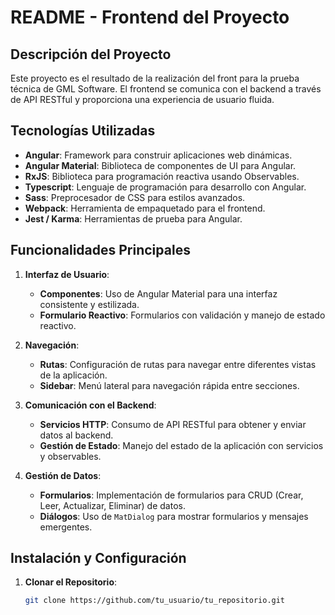 # README - Frontend del Proyecto

## Descripción del Proyecto

Este proyecto es el resultado de la realización del front para la prueba técnica de GML Software. El frontend se comunica con el backend a través de API RESTful y proporciona una experiencia de usuario fluida.

## Tecnologías Utilizadas

- **Angular**: Framework para construir aplicaciones web dinámicas.
- **Angular Material**: Biblioteca de componentes de UI para Angular.
- **RxJS**: Biblioteca para programación reactiva usando Observables.
- **Typescript**: Lenguaje de programación para desarrollo con Angular.
- **Sass**: Preprocesador de CSS para estilos avanzados.
- **Webpack**: Herramienta de empaquetado para el frontend.
- **Jest / Karma**: Herramientas de prueba para Angular.

## Funcionalidades Principales

1. **Interfaz de Usuario**:
   - **Componentes**: Uso de Angular Material para una interfaz consistente y estilizada.
   - **Formulario Reactivo**: Formularios con validación y manejo de estado reactivo.

2. **Navegación**:
   - **Rutas**: Configuración de rutas para navegar entre diferentes vistas de la aplicación.
   - **Sidebar**: Menú lateral para navegación rápida entre secciones.

3. **Comunicación con el Backend**:
   - **Servicios HTTP**: Consumo de API RESTful para obtener y enviar datos al backend.
   - **Gestión de Estado**: Manejo del estado de la aplicación con servicios y observables.

4. **Gestión de Datos**:
   - **Formularios**: Implementación de formularios para CRUD (Crear, Leer, Actualizar, Eliminar) de datos.
   - **Diálogos**: Uso de `MatDialog` para mostrar formularios y mensajes emergentes.

## Instalación y Configuración

1. **Clonar el Repositorio**:
   ```bash
   git clone https://github.com/tu_usuario/tu_repositorio.git
